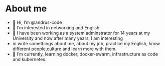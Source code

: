 # About me

- 👋 Hi, I’m @andrus-code
- 👀 I’m interested in networking and English 
- :penguin: I have been working  as a system adminstrator for 14 years  at my University and now after many years, I am interesting 
- in write somethings about me, about my  job, practice my English, know different people,culture and learn more with them.
- 🌱 I’m currently, learning docker, docker-swarm, infrastructure as code and kubernetes.


<!---
andrus-code/andrus-code is a ✨ special ✨ repository because its `README.md` (this file) appears on your GitHub profile.
You can click the Preview link to take a look at your changes.
--->
